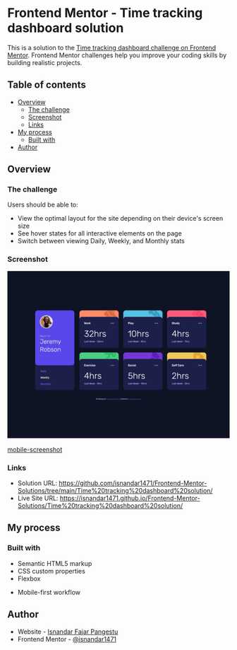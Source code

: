 # Frontend Mentor - Time tracking dashboard solution

This is a solution to the [Time tracking dashboard challenge on Frontend Mentor](https://www.frontendmentor.io/challenges/time-tracking-dashboard-UIQ7167Jw). Frontend Mentor challenges help you improve your coding skills by building realistic projects. 

## Table of contents

- [Overview](#overview)
  - [The challenge](#the-challenge)
  - [Screenshot](#screenshot)
  - [Links](#links)
- [My process](#my-process)
  - [Built with](#built-with)
  <!-- - [What I learned](#what-i-learned) -->
  <!-- - [Continued development](#continued-development) -->
  <!-- - [Useful resources](#useful-resources) -->
- [Author](#author)
<!-- - [Acknowledgments](#acknowledgments) -->

<!-- **Note: Delete this note and update the table of contents based on what sections you keep.** -->

## Overview

### The challenge

Users should be able to:

- View the optimal layout for the site depending on their device's screen size
- See hover states for all interactive elements on the page
- Switch between viewing Daily, Weekly, and Monthly stats

### Screenshot

![desktop-screenshot](./solution/desktop-screenshot.jpeg)

[mobile-screenshot](./solution/mobile-screenshot.jpeg)

<!-- Add a screenshot of your solution. The easiest way to do this is to use Firefox to view your project, right-click the page and select "Take a Screenshot". You can choose either a full-height screenshot or a cropped one based on how long the page is. If it's very long, it might be best to crop it. -->

<!-- Alternatively, you can use a tool like [FireShot](https://getfireshot.com/) to take the screenshot. FireShot has a free option, so you don't need to purchase it.  -->

<!-- Then crop/optimize/edit your image however you like, add it to your project, and update the file path in the image above. -->

<!-- **Note: Delete this note and the paragraphs above when you add your screenshot. If you prefer not to add a screenshot, feel free to remove this entire section.** -->

### Links

- Solution URL: https://github.com/isnandar1471/Frontend-Mentor-Solutions/tree/main/Time%20tracking%20dashboard%20solution/
- Live Site URL: https://isnandar1471.github.io/Frontend-Mentor-Solutions/Time%20tracking%20dashboard%20solution/

## My process

### Built with

- Semantic HTML5 markup
- CSS custom properties
- Flexbox
<!-- - CSS Grid -->
- Mobile-first workflow
<!-- - [React](https://reactjs.org/) - JS library -->
<!-- - [Next.js](https://nextjs.org/) - React framework -->
<!-- - [Styled Components](https://styled-components.com/) - For styles -->

<!-- **Note: These are just examples. Delete this note and replace the list above with your own choices** -->

<!-- ### What I learned -->

<!-- Use this section to recap over some of your major learnings while working through this project. Writing these out and providing code samples of areas you want to highlight is a great way to reinforce your own knowledge. -->

<!-- To see how you can add code snippets, see below: -->

<!-- ```html
<h1>Some HTML code I'm proud of</h1>
```
```css
.proud-of-this-css {
  color: papayawhip;
}
```
```js
const proudOfThisFunc = () => {
  console.log('🎉')
}
``` -->

<!-- If you want more help with writing markdown, we'd recommend checking out [The Markdown Guide](https://www.markdownguide.org/) to learn more. -->

<!-- **Note: Delete this note and the content within this section and replace with your own learnings.** -->

<!-- ### Continued development -->

<!-- Use this section to outline areas that you want to continue focusing on in future projects. These could be concepts you're still not completely comfortable with or techniques you found useful that you want to refine and perfect. -->

<!-- **Note: Delete this note and the content within this section and replace with your own plans for continued development.** -->

<!-- ### Useful resources -->

<!-- - [Example resource 1](https://www.example.com) - This helped me for XYZ reason. I really liked this pattern and will use it going forward. -->
<!-- - [Example resource 2](https://www.example.com) - This is an amazing article which helped me finally understand XYZ. I'd recommend it to anyone still learning this concept. -->

<!-- **Note: Delete this note and replace the list above with resources that helped you during the challenge. These could come in handy for anyone viewing your solution or for yourself when you look back on this project in the future.** -->

## Author

- Website - [Isnandar Fajar Pangestu](https://sudutfajar.my.id)
- Frontend Mentor - [@isnandar1471](https://www.frontendmentor.io/profile/isnandar1471)
<!-- - Twitter - [@yourusername](https://www.twitter.com/yourusername) -->

<!-- **Note: Delete this note and add/remove/edit lines above based on what links you'd like to share.** -->

<!-- ## Acknowledgments -->

<!-- This is where you can give a hat tip to anyone who helped you out on this project. Perhaps you worked in a team or got some inspiration from someone else's solution. This is the perfect place to give them some credit. -->

<!-- **Note: Delete this note and edit this section's content as necessary. If you completed this challenge by yourself, feel free to delete this section entirely.** -->
